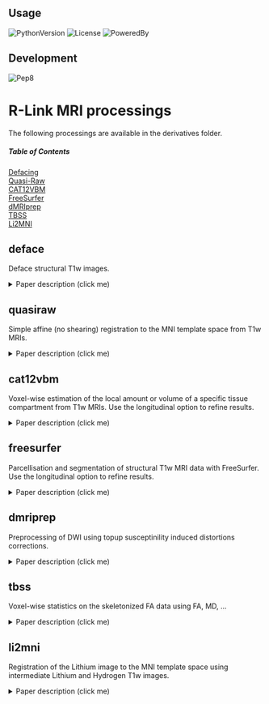 ## Usage

![PythonVersion](https://img.shields.io/badge/python-3.6%20%7C%203.7%20%7C%203.8%20%7C%203.9-blue)
![License](https://img.shields.io/badge/License-CeCILLB-blue.svg)
![PoweredBy](https://img.shields.io/badge/Powered%20by-CEA%2FNeuroSpin-blue.svg)

## Development

![Pep8](https://github.com/rlink7/rlink_mri/actions/workflows/pep8.yml/badge.svg)


# R-Link MRI processings

The following processings are available in the derivatives folder.

##### Table of Contents  

[Defacing](#deface)  
[Quasi-Raw](#quasiraw)  
[CAT12VBM](#cat12vbm)  
[FreeSurfer](#freesurfer)  
[dMRIprep](#dmriprep)  
[TBSS](#tbss)  
[Li2MNI](#li2mni)

## deface

Deface structural T1w images.

<details>
  <summary>Paper description (click me)</summary>
<p>
    <br>
    <b>Steps:</b> The UK-Biobank study uses a customized image processing pipeline based on FSL (<b>Alfaro-Almagro et al., 2018</b>) which includes a defacing approach. It was designed for use with T1w images. This defacing approach was later extracted from the larger processing pipeline and released as part of the main FSL package as <i>fsl\_deface</i>. Like other tools, such as <i>mri\_deface</i> and <i>pydeface</i>, this method uses linear registration to locate its own pre-defined mask of face voxels on the target image, then sets voxels in the mask to zero. Unlike <i>mri\_deface</i> and pydeface, this method also removes the ears. We used <i>fsl\_deface</i> as included in FSL (<b>Jenkinson and Smith (2001)</b>) with default settings.<br>
    <b>Quality control:</b> coming soon.
</p>
<p align='right'>
    <b>- NeuroSpin support team</b> <i>(Ways to Simplify Your Writing)</i>
</p>
</details>

## quasiraw

Simple affine (no shearing) registration to the MNI template space from
T1w MRIs.

<details>
  <summary>Paper description (click me)</summary>
<p>
    <br>
    <b>Steps:</b> Minimally preprocessed data is generated using ANTS (<b>Avants et al. (2009)</b>) bias field correction, FSL FLIRT (<b>Jenkinson and Smith (2001)</b>) with a 9 degrees of freedom (no shearing) affine transformation to register data to the MNI template, and the application of a brain mask to remove non-brain tissues in the final images.<br>
     <b>Quality control:</b> First, we compute the correlation between each image and the mean of every other images to sort them by increasing correlation score. Then, images are manually inspected in-house following this sorting, and a first threshold is set to remove the first outlier images. Additionally, we use the average correlation (using Fisher's z-transform) between registered images as a metric of quality and we retained only images at a threshold higher than 0.5.
</p>
<p align='right'>
    <b>- NeuroSpin support team</b> <i>(Ways to Simplify Your Writing)</i>
</p>
</details>

## cat12vbm

Voxel-wise estimation of the local amount or volume of a specific tissue
compartment from T1w MRIs. Use the longitudinal option to refine results.

<details>
  <summary>Paper description (click me)</summary>
<p>
    <br>
    <b>Steps:</b> Voxel-Based Morphometry (VBM) is performed with CAT12 (<b>Gaser and Dahnke (2016)</b>). The analysis stream includes non-linear spatial registration to the MNI template, Gray Matter (GM), White Matter (WM), and CerebroSpinal Fluid (CSF) tissues segmentation, bias correction of intensity non-uniformities, and segmentations modulation by scaling with the amount of volume changes due to spatial registration. VBM is applied to investigate the GM, and the longitudinal model allows the detection of small changes, such as brain plasticity or treatement effects after a few weeks or months. The sensitivity of VBM in the WM is low, and usually, diffusion-weighted imaging is preferred for that purpose. For this reason, only the modulated GM images is considered. Moreover, CAT12 computes GM volumes averaged on the Neuromorphometrics atlas that includes 284 brain cortical and sub-cortical ROIs. <br>
      <b>Quality control:</b> We performe the same in-house QC visual analysis as for quasi-raw images. Additionally, we also monitored the Noise Contrast Ratio (NCR) and Image Quality Rating (IQR) as two metrics of quality and we retained only images at a threshold below 4.
</p>
<p align='right'>
    <b>- NeuroSpin support team</b> <i>(Ways to Simplify Your Writing)</i>
</p>
</details>

## freesurfer

Parcellisation and segmentation of structural T1w MRI data with FreeSurfer.
Use the longitudinal option to refine results.

<details>
  <summary>Paper description (click me)</summary>
<p>
    <br>
    <b>Steps:</b> Cortical analysis is performed with FreeSurfer *recon-all*. The analysis stream includes intensity normalization, skull stripping, segmentation of GM (pial) and WM, hemispheric-based tessellations, topology corrections and inflation, and registration to the *fsaverag* template. Available morphological measures are summarized on the Desikan (<b>Desikan et al. (2006)</b>) and Destrieux (<b>Fischl et al. (2004)</b>) parcellations. Specifically, 7 ROI-based features computed both on Desikan and Destrieux atlases are shared including: the cortical thickness (mean and standard deviation), GM volume, surface area, integrated mean and Gaussian curvatures and intrinsic curvature index. Moreover, vertex-wise cortical thickness, curvature and average convexity features (<b>Fischl et al. (1999)</b>) (measuring the depth/height of a vertex above the average surface) are also accessible on the high-resolution seven order icosahedron. To allow inter-hemispheric cortical surface-based analysis, we further transform the right hemisphere features into the left one, using the symmetric *fsavarage_sym* Freesurfer template and the *xhemi* routines (<b>Greve et al. (2013)</b>). The final vertex-wise cortical features comprise 163,842 nodes per hemisphere.<br>
      <b>Quality control:</b> Similarly with quasi-raw and VBM, we first performe a visual analysis on images ranked by the correlation score. In addition we use the Euler number as a metric of quality and we retaine images at a threshold greater than -217, as specified in (<b>Rosen et al. (2018)</b>).
<p align='right'>
    <b>- NeuroSpin support team</b> <i>(Ways to Simplify Your Writing)</i>
</p>
</details>

  
## dmriprep

Preprocessing of DWI using topup susceptinility induced distortions
corrections.

<details>
  <summary>Paper description (click me)</summary>
<p>
    <br>
    <b>Steps:</b> coming soon.<br>
    <b>Quality control:</b> coming soon.
</p>
<p align='right'>
    <b>- NeuroSpin support team</b> <i>(Ways to Simplify Your Writing)</i>
</p>
</details>

## tbss

Voxel-wise statistics on the skeletonized FA data using FA, MD, ...

<details>
  <summary>Paper description (click me)</summary>
<p>
    <br>
    <b>Steps:</b> coming soon.<br>
    <b>Quality control:</b> coming soon.
</p>
<p align='right'>
    <b>- NeuroSpin support team</b> <i>(Ways to Simplify Your Writing)</i>
</p>
</details>

## li2mni

Registration of the Lithium image to the MNI template space using
intermediate Lithium and Hydrogen T1w images.

<details>
  <summary>Paper description (click me)</summary>
<p>
    <br>
    <b>Steps:</b> Lithium and Hydrogen T1w images are bias field corrected with FSL (<b>Jenkinson and Smith (2001)</b>). Then registration steps are performed with ANTS (<b>Avants et al. (2009)</b>). An affine transformation with 9 degrees of freedom (no shearing) coregisters the Lithium T1w and the Hydrogen T1w images, and an affine/non-linear deformation maps the Hydrogene T1w image to the 2mm isotropic MNI space. To automatically account for different field of views between the Lithium and Lithium T1w images, a translation is estimated from the eyes barycenters. Eyes in the Lithium images are detected by modeling the intensity distribution with a 2-components GMM. The second mode of the distribution enables the definition of a threshold to detect high-intensities locations. After morphological operations the two principal components are the eyes.<br>
      <b>Quality control:</b> coming soon.
</p>
<p align='right'>
    <b>- NeuroSpin support team</b> <i>(Ways to Simplify Your Writing)</i>
</p>
</details>
